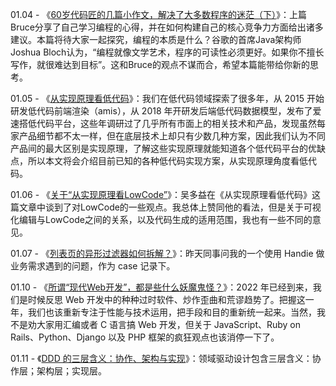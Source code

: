 01.04 - 《[60岁代码匠的几篇小作文，解决了大多数程序的迷茫（下）](https://mp.weixin.qq.com/s/cv3j0D_mBO4ZcOKQ9V_p9g)》：上篇Bruce分享了自己学习编程的心得，并在如何构建自己的核心竞争力方面给出诸多建议。本篇将待大家一起探究，编程的本质是什么？谷歌的首席Java架构师Joshua Bloch认为，“编程就像文学艺术，程序的可读性必须更好。如果你不擅长写作，就很难达到目标”。这和Bruce的观点不谋而合，希望本篇能带给你新的思考。

01.05 - 《[从实现原理看低代码](https://zhuanlan.zhihu.com/p/451340998)》：我们在低代码领域探索了很多年，从 2015 开始研发低代码前端渲染（amis），从 2018 年开研发后端低代码数据模型，发布了爱速搭低代码平台，这些年调研过了几乎所有市面上的相关技术和产品，发现虽然每家产品细节都不太一样，但在底层技术上却只有少数几种方案，因此我们认为不同产品间的最大区别是实现原理，了解这些实现原理就能知道各个低代码平台的优缺点，所以本文将会介绍目前已知的各种低代码实现方案，从实现原理角度看低代码。

01.06 - 《[关于“从实现原理看LowCode”](https://zhuanlan.zhihu.com/p/452251297)》：吴多益在《从实现原理看低代码》这篇文章中谈到了对LowCode的一些观点。我总体上赞同他的看法，但是关于可视化编辑与LowCode之间的关系，以及代码生成的适用范围，我也有一些不同的意见。

01.07 - 《[列表页的异形过滤器如何拆解？](https://ourai.ws/notes/1fop1bpfo/)》：昨天同事问我的一个使用 Handie 做业务需求遇到的问题，作为 case 记录下。

01.10 - 《[所谓“现代Web开发”，都是些什么妖魔鬼怪？](https://mp.weixin.qq.com/s/QNqIeFmiaDV0RSxsovZvgQ)》：2022 年已经到来，我们是时候反思 Web 开发中的种种过时软件、炒作歪曲和荒谬趋势了。把握这一年，我们也该重新专注于性能与技术运用，把手段和目的重新统一起来。当然，我不是劝大家用汇编或者 C 语言搞 Web 开发，但关于 JavaScript、Ruby on Rails、Python、Django 以及 PHP 框架的疯狂观点也该消停一下了。

01.11 - 《[DDD 的三层含义：协作、架构与实现](https://mp.weixin.qq.com/s/Ip20EvxqHKB5S0fXY80qpA)》：领域驱动设计包含三层含义：协作层；架构层；实现层。
